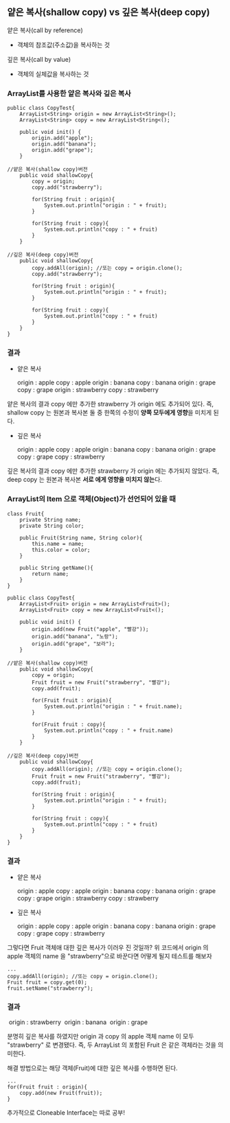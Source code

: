 ## 얕은 복사(shallow copy) vs 깊은 복사(deep copy)

얕은 복사(call by reference)

- 객체의 참조값(주소값)을 복사하는 것

깊은 복사(call by value)

- 객체의 실체값을 복사하는 것



### ArrayList를 사용한 얕은 복사와 깊은 복사

```
public class CopyTest{
    ArrayList<String> origin = new ArrayList<String>();
    ArrayList<String> copy = new ArrayList<String<();
    
    public void init() {
        origin.add("apple");
        origin.add("banana");
        origin.add("grape");
    }

//얕은 복사(shallow copy)버전
    public void shallowCopy{
        copy = origin;
        copy.add("strawberry");
        
        for(String fruit : origin){
        	System.out.println("origin : " + fruit);            
        }
        
        for(String fruit : copy){
            System.out.println("copy : " + fruit)
        }
    }
    
//깊은 복사(deep copy)버전
    public void shallowCopy{
        copy.addAll(origin); //또는 copy = origin.clone();
        copy.add("strawberry");
        
        for(String fruit : origin){
        	System.out.println("origin : " + fruit);            
        }
        
        for(String fruit : copy){
            System.out.println("copy : " + fruit)
        }
    }
}
```

### 결과

- 얕은 복사

  origin : apple			copy : apple
  origin : banana		copy : banana
  origin : grape		copy : grape
  origin : strawberry	copy : strawberry

얕은 복사의 결과 copy 에만 추가한 strawberry 가 origin 에도 추가되어 있다.
즉, shallow copy 는 원본과 복사본 둘 중 한쪽의 수정이 **양쪽 모두에게 영향**을 미치게 된다.



- 깊은 복사

  origin : apple			copy : apple
  origin : banana		copy : banana
  origin : grape		copy : grape
  					copy : strawberry

깊은 복사의 결과 copy 에만 추가한 strawberry 가 origin 에는 추가되지 않았다.
즉, deep copy 는 원본과 복사본 **서로 에게 영향을 미치지 않는**다.



### ArrayList의 Item 으로 객체(Object)가 선언되어 있을 때

```
class Fruit{
    private String name;
    private String color;
    
    public Fruit(String name, String color){
        this.name = name;
        this.color = color;
    }
    
    public String getName(){
        return name;
    }
}

public class CopyTest{
    ArrayList<Fruit> origin = new ArrayList<Fruit>();
    ArrayList<Fruit> copy = new ArrayList<Fruit<();
    
    public void init() {
        origin.add(new Fruit("apple", "빨강"));
        origin.add("banana", "노랑");
        origin.add("grape", "보라");
    }

//얕은 복사(shallow copy)버전
    public void shallowCopy{
        copy = origin;
        Fruit fruit = new Fruit("strawberry", "빨강");
        copy.add(fruit);
        
        for(Fruit fruit : origin){
        	System.out.println("origin : " + fruit.name);            
        }
        
        for(Fruit fruit : copy){
            System.out.println("copy : " + fruit.name)
        }
    }
    
//깊은 복사(deep copy)버전
    public void shallowCopy{
        copy.addAll(origin); //또는 copy = origin.clone();
        Fruit fruit = new Fruit("strawberry", "빨강");
        copy.add(fruit);
        
        for(String fruit : origin){
        	System.out.println("origin : " + fruit);            
        }
        
        for(String fruit : copy){
            System.out.println("copy : " + fruit)
        }
    }
}
```

### 결과

- 얕은 복사

  origin : apple			copy : apple
  origin : banana		copy : banana
  origin : grape		copy : grape
  origin : strawberry	copy : strawberry

- 깊은 복사

  origin : apple			copy : apple
  origin : banana		copy : banana
  origin : grape		copy : grape
  					copy : strawberry

그렇다면 Fruit 객체애 대한 깊은 복사가 이러우 진 것일까?
위 코드에서 origin 의 apple 객체의 name 을 "strawberry"으로 바꾼다면 어떻게 될지 테스트를 해보자

```
...
copy.addAll(origin); //또는 copy = origin.clone();
Fruit fruit = copy.get(0);
fruit.setName("strawberry");
```

### 결과

​	origin : strawberry
​	origin : banana
​	origin : grape

분명히 깊은 복사를 하였지만 origin 과 copy 의 apple 객체 name 이 모두 "strawberry" 로 변경됐다.
즉, 두 ArrayList 의 포함된 Fruit 은 같은 객체라는 것을 의미한다.

해결 방법으로는 해당 객체(Fruit)에 대한 깊은 복사를 수행하면 된다.

```
...
for(Fruit fruit : origin){
    copy.add(new Fruit(fruit));
}
```

추가적으로 Cloneable Interface는 따로 공부!